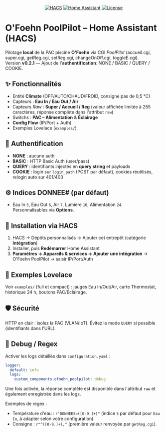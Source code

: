 <p align="center">
  <a href="#"><img alt="HACS" src="https://img.shields.io/badge/HACS-Custom-blue.svg"></a>
  <a href="#"><img alt="Home Assistant" src="https://img.shields.io/badge/Home%20Assistant-2024.6%2B-41BDF5"></a>
  <a href="#"><img alt="License" src="https://img.shields.io/badge/License-MIT-green.svg"></a>
</p>

# O'Foehn PoolPilot – Home Assistant (HACS)

Pilotage **local** de la PAC piscine **O'Foehn** via CGI *PoolPilot* (accueil.cgi, super.cgi, getReg.cgi, setReg.cgi, changeOnOff.cgi, toggleE.cgi).  
Version **v0.2.1** — Ajout de l'**authentification**: NONE / BASIC / QUERY / COOKIE.

## ✨ Fonctionnalités
- Entité **Climate** (OFF/AUTO/CHAUD/FROID, consigne pas de 0,5 °C)
- Capteurs : **Eau In / Eau Out / Air**
- Capteurs *Raw* : **Super / Accueil / Reg** (valeur affichée limitée à 255 caractères, réponse complète dans l'attribut `raw`)
- Switchs : **PAC – Alimentation** & **Éclairage**
- **Config Flow** (IP/Port + Auth)
- Exemples Lovelace (`examples/`)

## 🔐 Authentification
- **NONE** : aucune auth
- **BASIC** : HTTP Basic Auth (user/pass)
- **QUERY** : identifiants injectés en **query string** et payloads
- **COOKIE** : login sur `login_path` (POST par défaut), cookies réutilisés, relogin auto sur 401/403

## ⚙️ Indices DONNEE# (par défaut)
- Eau In `5`, Eau Out `6`, Air `7`, Lumière `16`, Alimentation `24`.  
Personnalisables via **Options**.

## 🚀 Installation via HACS
1. HACS → Dépôts personnalisés → Ajouter cet entrepôt (catégorie **Intégration**)
2. Installer, puis **Redémarrer** Home Assistant
3. **Paramètres → Appareils & services → Ajouter une intégration** → O'Foehn PoolPilot → saisir IP/Port/Auth

## 🧩 Exemples Lovelace
Voir `examples/` (full et compact) : jauges Eau In/Out/Air, carte Thermostat, historique 24 h, boutons PAC/Éclairage.

## 🛡️ Sécurité
HTTP en clair : isolez la PAC (VLAN/IoT). Évitez le mode `QUERY` si possible (identifiants dans l'URL).

## 🐞 Debug / Regex
Activer les logs détaillés dans `configuration.yaml` :

```yaml
logger:
  default: info
  logs:
    custom_components.ofoehn_poolpilot: debug
```

Une fois activée, la réponse complète est disponible dans l'attribut `raw` et également enregistrée dans les logs.

Exemples de regex :

- Température d'eau : `r"DONNEE5=([0-9.]+)"` (indice `5` par défaut pour `Eau In`, à adapter selon votre configuration).
- Consigne : `r"^([0-9.]+),"` (première valeur renvoyée par `getReg.cgi`).
